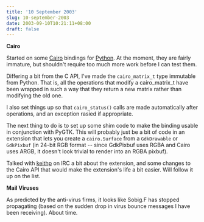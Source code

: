 ```yaml
---
title: '10 September 2003'
slug: 10-september-2003
date: 2003-09-10T10:21:11+08:00
draft: false
---
```


**Cairo**

Started on some [Cairo](http://www.cairographics.org/) bindings for
[Python](http://www.python.org/). At the moment, they are fairly
immature, but shouldn\'t require too much more work before I can test
them.

Differing a bit from the C API, I\'ve made the `cairo_matrix_t` type
immutable from Python. That is, all the operations that modify a
cairo\_matrix\_t have been wrapped in such a way that they return a new
matrix rather than modifying the old one.

I also set things up so that `cairo_status()` calls are made
automatically after operations, and an exception rasied if appropriate.

The next thing to do is to set up some shim code to make the binding
usable in conjunction with PyGTK. This will probably just be a bit of
code in an extension that lets you create a `cairo.Surface` from a
`GdkDrawable` or `GdkPixbuf` (in 24-bit RGB format \-- since GdkPixbuf
uses RGBA and Cairo uses ARGB, it doesn\'t look trivial to render into
an RGBA pixbuf).

Talked with [keithp](http://www.keithp.com/) on IRC a bit about the
extension, and some changes to the Cairo API that would make the
extension\'s life a bit easier. Will follow it up on the list.

**Mail Viruses**

As predicted by the anti-virus firms, it looks like Sobig.F has stopped
propagating (based on the sudden drop in virus bounce messages I have
been receiving). About time.
